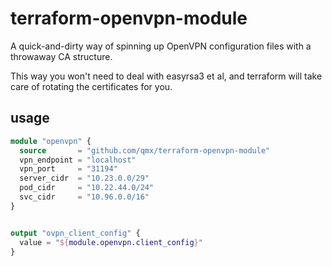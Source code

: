 # terraform-openvpn-module

A quick-and-dirty way of spinning up OpenVPN configuration files with a
throwaway CA structure.

This way you won't need to deal with easyrsa3 et al, and terraform will take
care of rotating the certificates for you.

## usage

```terraform
module "openvpn" {
  source       = "github.com/qmx/terraform-openvpn-module"
  vpn_endpoint = "localhost"
  vpn_port     = "31194"
  server_cidr  = "10.23.0.0/29"
  pod_cidr     = "10.22.44.0/24"
  svc_cidr     = "10.96.0.0/16"
}


output "ovpn_client_config" {
  value = "${module.openvpn.client_config}"
}
```

